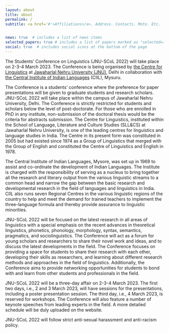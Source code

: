 ```yaml
---
layout: about
title: about
permalink: /
subtitle: <a href='#'>Affiliations</a>. Address. Contacts. Moto. Etc.


news: true  # includes a list of news items
selected_papers: true # includes a list of papers marked as "selected={true}"
social: true  # includes social icons at the bottom of the page
---
```


The Students’ Conference on Linguistics (JNU-SCoL 2022) will take place on 2-3-4 March 2023. The Conference is being organised by [the Centre for Linguistics](https://www.jnu.ac.in/sllcs/cl) at [Jawaharlal Nehru University (JNU)](https://www.jnu.ac.in/main/), Delhi in collaboration with [the Central Institute of Indian Languages](https://ciil.org/) (CIIL), Mysuru.

The Conference is a students’ conference where the preference for paper presentations will be given to graduate students and research scholars. JNU-SCoL 2022 will take place within the campus of Jawaharlal Nehru University, Delhi. The Conference is strictly restricted for students and scholars below the level of post-doctorate. For those who are enrolled in PhD in any institute, non-submission of the doctoral thesis would be the criteria for abstracts submission.
The Centre for Linguistics, instituted within the School of Language, Literature and Culture Studies (SLL&CS) at Jawaharlal Nehru University, is one of the leading centres for linguistics and language studies in India. The Centre in its present form was constituted in 2005 but had existed since 1974 as a Group of Linguistics that merged with the Group of English and constituted the Centre of Linguistics and English in 1978.

The Central Institute of Indian Languages, Mysore, was set up in 1969 to assist and co-ordinate the development of Indian Languages. The Institute is charged with the responsibility of serving as a nucleus to bring together all the research and literary output from the various linguistic streams to a common head and narrow the gap between the basic research and developmental research in the field of languages and linguistics in India. CIIL also runs seven Regional Centres in the various linguistic regions of the country to help and meet the demand for trained teachers to implement the three-language formula and thereby provide assurance to linguistic minorities.

JNU-SCoL 2022 will be focused on the latest research in all areas of linguistics with a special emphasis on the recent advances in theoretical linguistics, phonetics, phonology, morphology, syntax, semantics, pragmatics, and sociolinguistics. The Conference will act as a forum for young scholars and researchers to share their novel work and ideas, and to discuss the latest developments in the field. The Conference focuses on providing a space for students to share their research with each other, developing their skills as researchers, and learning about different research methods and approaches in the field of linguistics. Additionally, the Conference aims to provide networking opportunities for students to bond with and learn from other students and professionals in the field.

JNU-SCoL 2022 will be a three-day affair on 2-3-4 March 2023. The first two days, i.e., 2 and 3 March 2023, will have sessions for the presentations, including a poster presentation session. The third day, i.e., 4 March 2023, is reserved for workshops. The Conference will also feature a number of keynote speeches from leading experts in the field. A more detailed schedule will be duly uploaded on the website.

JNU-SCoL 2022 will follow strict anti-sexual harassment and anti-racism policy.
